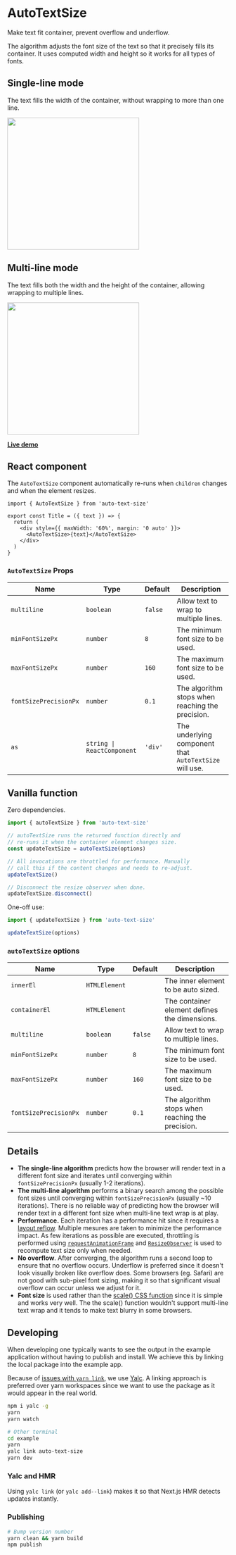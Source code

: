 # AutoTextSize

Make text fit container, prevent overflow and underflow.

The algorithm adjusts the font size of the text so that it precisely fills its container. It uses computed width and height so it works for all types of fonts.

## Single-line mode

The text fills the width of the container, without wrapping to more than one line.

<img src="https://raw.githubusercontent.com/sanalabs/auto-text-size/main/assets/single-line.gif" width="300" />

## Multi-line mode

The text fills both the width and the height of the container, allowing wrapping to multiple lines.

<img src="https://raw.githubusercontent.com/sanalabs/auto-text-size/main/assets/multi-line.gif" width="300" />

[**Live demo**](https://codesandbox.io/s/github/sanalabs/auto-text-size/tree/main/example?file=/pages/index.tsx)

## React component

The `AutoTextSize` component automatically re-runs when `children` changes and when the element resizes.

```tsx
import { AutoTextSize } from 'auto-text-size'

export const Title = ({ text }) => {
  return (
    <div style={{ maxWidth: '60%', margin: '0 auto' }}>
      <AutoTextSize>{text}</AutoTextSize>
    </div>
  )
}
```

### `AutoTextSize` Props

| Name | Type | Default | Description |
| --- | --- | --- | --- |
| `multiline` | `boolean` | `false` | Allow text to wrap to multiple lines. |
| `minFontSizePx` | `number` | `8` | The minimum font size to be used. |
| `maxFontSizePx` | `number` | `160` | The maximum font size to be used. |
| `fontSizePrecisionPx` | `number` | `0.1` | The algorithm stops when reaching the precision. |
| `as` | `string \| ReactComponent` | `'div'` | The underlying component that `AutoTextSize` will use. |

## Vanilla function

Zero dependencies.

```ts
import { autoTextSize } from 'auto-text-size'

// autoTextSize runs the returned function directly and
// re-runs it when the container element changes size.
const updateTextSize = autoTextSize(options)

// All invocations are throttled for performance. Manually
// call this if the content changes and needs to re-adjust.
updateTextSize()

// Disconnect the resize observer when done.
updateTextSize.disconnect()
```

One-off use:

```ts
import { updateTextSize } from 'auto-text-size'

updateTextSize(options)
```

### `autoTextSize` options

| Name | Type | Default | Description |
| --- | --- | --- | --- |
| `innerEl` | `HTMLElement` | | The inner element to be auto sized. |
| `containerEl` | `HTMLElement` | | The container element defines the dimensions. |
| `multiline` | `boolean` | `false` | Allow text to wrap to multiple lines. |
| `minFontSizePx` | `number` | `8` | The minimum font size to be used. |
| `maxFontSizePx` | `number` | `160` | The maximum font size to be used. |
| `fontSizePrecisionPx` | `number` | `0.1` | The algorithm stops when reaching the precision. |

## Details

* **The single-line algorithm** predicts how the browser will render text in a different font size and iterates until converging within `fontSizePrecisionPx` (usually 1-2 iterations).
* **The multi-line algorithm** performs a binary search among the possible font sizes until converging within `fontSizePrecisionPx` (usually ~10 iterations). There is no reliable way of predicting how the browser will render text in a different font size when multi-line text wrap is at play.
* **Performance.** Each iteration has a performance hit since it requires a [layout reflow](https://developer.mozilla.org/en-US/docs/Web/Performance/Critical_rendering_path#layout). Multiple mesures are taken to minimize the performance impact. As few iterations as possible are executed, throttling is performed using [`requestAnimationFrame`](https://developer.mozilla.org/en-US/docs/Web/API/window/requestAnimationFrame) and [`ResizeObserver`](https://developer.mozilla.org/en-US/docs/Web/API/ResizeObserver) is used to recompute text size only when needed.
* **No overflow**. After converging, the algorithm runs a second loop to ensure that no overflow occurs. Underflow is preferred since it doesn't look visually broken like overflow does. Some browsers (eg. Safari) are not good with sub-pixel font sizing, making it so that significant visual overflow can occur unless we adjust for it.
* **Font size** is used rather than the [scale() CSS function](https://developer.mozilla.org/en-US/docs/Web/CSS/transform-function/scale) since it is simple and works very well. The the scale() function wouldn't support multi-line text wrap and it tends to make text blurry in some browsers.

## Developing

When developing one typically wants to see the output in the example application without having to publish and install. We achieve this by linking the local package into the example app.

Because of [issues with `yarn link`](https://github.com/facebook/react/issues/14257), we use [Yalc](https://github.com/wclr/yalc). A linking approach is preferred over yarn workspaces since we want to use the package as it would appear in the real world.

```sh
npm i yalc -g
yarn
yarn watch

# Other terminal
cd example
yarn
yalc link auto-text-size
yarn dev
```

### Yalc and HMR

Using `yalc link` (or `yalc add--link`) makes it so that Next.js HMR detects updates instantly.

### Publishing

```sh
# Bump version number
yarn clean && yarn build
npm publish
```
